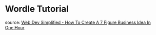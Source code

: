 # Wordle Tutorial

source: [Web Dev Simplified - How To Create A 7 Figure Business Idea In One Hour](https://www.youtube.com/watch?v=Wak7iN4JZzU)